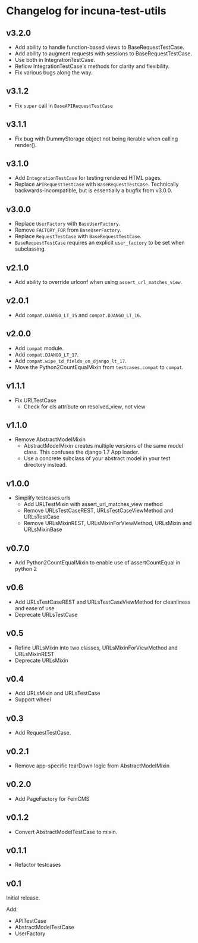 Changelog for incuna-test-utils
============================

v3.2.0
------
* Add ability to handle function-based views to BaseRequestTestCase.
* Add ability to augment requests with sessions to BaseRequestTestCase.
* Use both in IntegrationTestCase.
* Reflow IntegrationTestCase's methods for clarity and flexibility.
* Fix various bugs along the way.

v3.1.2
------
* Fix `super` call in `BaseAPIRequestTestCase`

v3.1.1
------
* Fix bug with DummyStorage object not being iterable when calling render().

v3.1.0
------
* Add `IntegrationTestCase` for testing rendered HTML pages.
* Replace `APIRequestTestCase` with `BaseRequestTestCase`.  Technically
  backwards-incompatible, but is essentially a bugfix from v3.0.0.

v3.0.0
------
* Replace `UserFactory` with `BaseUserFactory`.
* Remove `FACTORY_FOR` from `BaseUserFactory`.
* Replace `RequestTestCase` with `BaseRequestTestCase`.
* `BaseRequestTestCase` requires an explicit `user_factory` to be set when
  subclassing.

v2.1.0
------
* Add ability to override urlconf when using `assert_url_matches_view`.

v2.0.1
------
* Add `compat.DJANGO_LT_15` and `compat.DJANGO_LT_16`.

v2.0.0
------

* Add `compat` module.
* Add `compat.DJANGO_LT_17`.
* Add `compat.wipe_id_fields_on_django_lt_17`.
* Move the Python2CountEqualMixin from `testcases.compat` to `compat`.

v1.1.1
------

* Fix URLTestCase
    * Check for cls attribute on resolved_view, not view

v1.1.0
------
* Remove AbstractModelMixin
    * AbstractModelMixin creates multiple versions of the same model class. This
      confuses the django 1.7 App loader.
    * Use a concrete subclass of your abstract model in your test directory
      instead.

v1.0.0
------
* Simplify testcases.urls
    * Add URLTestMixin with assert_url_matches_view method
    * Remove URLsTestCaseREST, URLsTestCaseViewMethod and URLsTestCase
    * Remove URLsMixinREST, URLsMixinForViewMethod, URLsMixin and URLsMixinBase

v0.7.0
------
* Add Python2CountEqualMixin to enable use of assertCountEqual in python 2

v0.6
------
* Add URLsTestCaseREST and URLsTestCaseViewMethod for cleanliness and ease of use
* Deprecate URLsTestCase

v0.5
------
* Refine URLsMixin into two classes, URLsMixinForViewMethod and URLsMixinREST
* Deprecate URLsMixin

v0.4
------
* Add URLsMixin and URLsTestCase
* Support wheel

v0.3
------
* Add RequestTestCase.


v0.2.1
------
* Remove app-specific tearDown logic from AbstractModelMixin


v0.2.0
------
* Add PageFactory for FeinCMS

v0.1.2
------
* Convert AbstractModelTestCase to mixin.


v0.1.1
------
* Refactor testcases

v0.1
------
Initial release.

Add:

* APITestCase
* AbstractModelTestCase
* UserFactory

